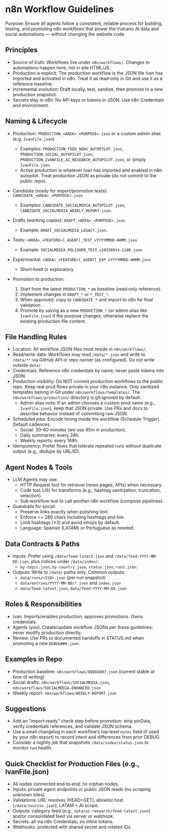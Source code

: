 # n8n Workflow Guidelines

Purpose: Ensure all agents follow a consistent, reliable process for building, testing, and promoting n8n workflows that power the Vulcano AI data and social automations — without changing the website code.

## Principles

- Source of truth: Workflows live under `n8n/workflows/`. Changes to automations happen here, not in site HTML/JS.
- Production is explicit: The production workflow is the JSON file Ivan has imported and activated in n8n. Treat it as read‑only in Git and use it as a reference baseline.
- Incremental evolution: Draft locally, test, sanitize, then promote to a new production snapshot.
- Secrets stay in n8n: No API keys or tokens in JSON. Use n8n Credentials and environment.

## Naming & Lifecycle

- Production: `PRODUCTION_<AREA>_<PURPOSE>.json` or a custom admin alias (e.g. `IvanFile.json`)
  - Examples: `PRODUCTION_FEED_NEWS_AUTOPILOT.json`, `PRODUCTION_SOCIAL_AUTOPILOT.json`, `PRODUCTION_IVANFILE_AI_RESEARCH_AUTOPILOT.json`, or simply `IvanFile.json`.
  - Active production is whatever Ivan has imported and enabled in n8n autopilot. Treat production JSON as private (do not commit to the public repo).

- Candidate (ready for import/promotion tests): `CANDIDATE_<AREA>_<PURPOSE>.json`
  - Examples: `CANDIDATE_SOCIALMEDIA_AUTOPILOT.json`, `CANDIDATE_SOCIALMEDIA_WEEKLY_REPORT.json`.

- Drafts (working copies): `DRAFT_<AREA>_<PURPOSE>.json`
  - Example: `DRAFT_SOCIALMEDIA_LEGACY.json`.

- Tests: `<AREA>_<FEATURE>[_AGENT]_TEST_vYYYYMMDD-HHMM.json`
  - Example: `SOCIALMEDIA_POLISHER_TEST_v20250914-1100.json`.

- Experimental: `<AREA>_<FEATURE>[_AGENT]_EXP_vYYYYMMDD-HHMM.json`
  - Short‑lived or exploratory.

- Promotion to production:
  1. Start from the latest `PRODUCTION_*` as baseline (read‑only reference).
  2. Implement changes in `DRAFT_*` or `*_TEST_*`.
  3. When approved, copy to `CANDIDATE_*` and import to n8n for final validation.
  4. Promote by saving as a new `PRODUCTION_*` (or admin alias like `IvanFile.json`) if the purpose changes; otherwise replace the existing production file content.

## File Handling Rules

- Location: All workflow JSON files must reside in `n8n/workflows/`.
- Read/write data: Workflows may read `/data/*.json` and write to `/data/**` via GitHub API or repo runner (as configured). Do not write outside `data/`.
- Credentials: Reference n8n credentials by name; never paste tokens into JSON.
- Production visibility: Do NOT commit production workflows to the public repo. Keep real prod flows private in your n8n instance. Only sanitized templates belong in Git under `n8n/workflows/templates/`. The `n8n/workflows/production/` directory is git‑ignored by default.
  - Admin alias note: If an admin chooses a custom prod name (e.g., `IvanFile.json`), keep that JSON private. Use PRs and docs to describe behavior instead of committing raw JSON.
- Scheduled jobs: Encode timing inside the workflow (Schedule Trigger). Default cadences:
  - Social: 30–60 minutes (we use 45m in production).
  - Daily summaries: every 24h.
  - Weekly reports: every 168h.
- Idempotency: Prefer flows that tolerate repeated runs without duplicate output (e.g., dedupe by URL/ID).

## Agent Nodes & Tools

- LLM Agents may use:
  - HTTP Request tool for retrieval (news pages, APIs) when necessary.
  - Code tool (JS) for transforms (e.g., hashtag sanitization, truncation, selection).
  - Sub‑workflow tool to call another n8n workflow (compose pipelines).
- Guardrails for social:
  - Preserve links exactly when polishing text.
  - Enforce <= 280 chars including hashtags and link.
  - Limit hashtags (≤3) and avoid emojis by default.
  - Language: Spanish (LATAM) or Portuguese as needed.

## Data Contracts & Paths

- Inputs: Prefer using `/data/feed-latest.json` and `/data/feed-YYYY-MM-DD.json`, plus indices under `/data/index/`:
  - `by-topic.json`, `by-country.json`, `status.json`, `runs.json`.
- Outputs: Write to `/data/` paths only. Common outputs:
  - `data/runs/<ISO>.json` (per‑run snapshot)
  - `data/entries/YYYY‑MM‑DD/*.json` and `index.json`
  - `data/feed-latest.json`, `data/feed-YYYY-MM-DD.json`

## Roles & Responsibilities

- Ivan: Imports/enables production; approves promotions. Owns credentials.
- Agents (you): Create/update workflow JSONs per these guidelines; never modify production directly.
- Review: Use PRs or documented handoffs in STATUS.md when promoting a new `DEBUG###.json`.

## Examples in Repo

- Production baseline: `n8n/workflows/DEBUG007.json` (current stable at time of writing)
- Social drafts: `n8n/workflows/SOCIALMEDIA.json`, `n8n/workflows/SOCIALMEDIA-ENHANCED.json`
- Weekly report: `n8n/workflows/WEEKLY-REPORT.json`

## Suggestions

- Add an “import‑ready” check step before promotion: strip pinData, verify credentials references, and validate JSON schema.
- Use a small changelog in each workflow’s top‑level `notes` field (if used by your n8n export) to record intent and differences from prior DEBUG.
- Consider a nightly job that snapshots `/data/index/status.json` to monitor run health.

## Quick Checklist for Production Files (e.g., IvanFile.json)
- All nodes connected end‑to‑end; no orphan nodes.
- Inputs: private agent endpoints or public JSON reads (no scraping unknown sites).
- Validations: URL resolves (HEAD+GET), allowlist host (`/data/sources.json`), LATAM + AI scope.
- Outputs: category feed (e.g., `data/ai-research/feed-latest.json`) and/or consolidated feed via server or webhook.
- Secrets: all via n8n Credentials; no inline tokens.
- Webhooks: protected with shared secret and rotated IDs.
